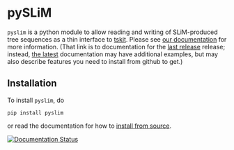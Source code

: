 # pySLiM

`pyslim` is a python module to allow reading and writing of SLiM-produced tree sequences
as a thin interface to [tskit](https://tskit.readthedocs.io/en/stable).
Please see [our documentation](https://pyslim.readthedocs.io/en/stable/) for more information.
(That link is to documentation for the [last release](https://pyslim.readthedocs.io/en/stable/) release;
instead, [the latest](https://pyslim.readthedocs.io/en/latest/) documentation
may have additional examples, but may also describe features you need to install from github to get.)

## Installation

To install `pyslim`, do
```
pip install pyslim
```
or read the documentation for how to [install from source](https://pyslim.readthedocs.io/en/stable/development.html#sec-development).

<a href='https://pyslim.readthedocs.io/en/latest/?badge=latest'>
    <img src='https://readthedocs.org/projects/pyslim/badge/?version=latest' alt='Documentation Status' />
</a>

